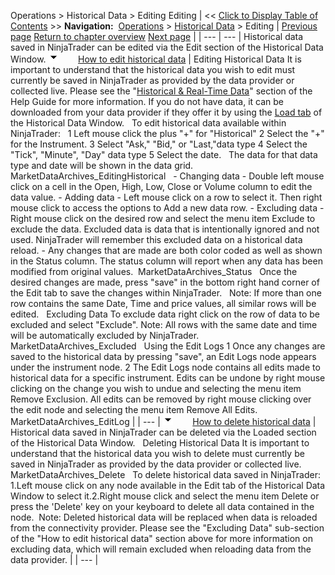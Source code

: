 ﻿
Operations > Historical Data > Editing
Editing
| << [Click to Display Table of Contents](editing.md) >> **Navigation:**     [Operations](operations-1.md) > [Historical Data](historical_data_manager-1.md) > Editing | [Previous page](exporting-1.md) [Return to chapter overview](historical_data_manager-1.md) [Next page](download-1.md) |
| --- | --- |
Historical data saved in NinjaTrader can be edited via the Edit section of the Historical Data Window.
![tog_minus](tog_minus-1.gif)        [How to edit historical data](javascript:HMToggle('toggle','HowToEditHistoricalData','HowToEditHistoricalData_ICON'))
| Editing Historical Data It is important to understand that the historical data you wish to edit must currently be saved in NinjaTrader as provided by the data provider or collected live. Please see the "[Historical & Real-Time Data](data_by_provider-1.md)" section of the Help Guide for more information. If you do not have data, it can be downloaded from your data provider if they offer it by using the [Load tab](download-1.md) of the Historical Data Window.   To edit historical data available within NinjaTrader:   1 Left mouse click the plus "+" for "Historical" 2 Select the "+" for the Instrument. 3 Select "Ask," "Bid," or "Last,"data type 4 Select the "Tick", "Minute", "Day" data type 5 Select the date.   The data for that data type and date will be shown in the data grid.   MarketDataArchives_EditingHistorical   - Changing data - Double left mouse click on a cell in the Open, High, Low, Close or Volume column to edit the data value. - Adding data - Left mouse click on a row to select it. Then right mouse click to access the options to Add a new data row. - Excluding data - Right mouse click on the desired row and select the menu item Exclude to exclude the data. Excluded data is data that is intentionally ignored and not used. NinjaTrader will remember this excluded data on a historical data reload. - Any changes that are made are both color coded as well as shown in the Status column. The status column will report when any data has been modified from original values.  MarketDataArchives_Status   Once the desired changes are made, press "save" in the bottom right hand corner of the Edit tab to save the changes within NinjaTrader.    Note: If more than one row contains the same Date, Time and price values, all similar rows will be edited.    Excluding Data To exclude data right click on the row of data to be excluded and select "Exclude". Note: All rows with the same date and time will be automatically excluded by NinjaTrader.   MarketDataArchives_Excluded   Using the Edit Logs 1 Once any changes are saved to the historical data by pressing "save", an Edit Logs node appears under the instrument node.  2 The Edit Logs node contains all edits made to historical data for a specific instrument. Edits can be undone by right mouse clicking on the change you wish to undue and selecting the menu item Remove Exclusion. All edits can be removed by right mouse clicking over the edit node and selecting the menu item Remove All Edits.   MarketDataArchives_EditLog |
| --- |
![tog_minus](tog_minus-1.gif)        [How to delete historical data](javascript:HMToggle('toggle','HowToDeleteHistoricalData','HowToDeleteHistoricalData_ICON'))
| Historical data saved in NinjaTrader can be deleted via the Loaded section of the Historical Data Window.   Deleting Historical Data It is important to understand that the historical data you wish to delete must currently be saved in NinjaTrader as provided by the data provider or collected live.    MarketDataArchives_Delete   To delete historical data saved in NinjaTrader:   1.Left mouse click on any node available in the Edit tab of the Historical Data Window to select it.2.Right mouse click and select the menu item Delete or press the 'Delete' key on your keyboard to delete all data contained in the node.  Note: Deleted historical data will be replaced when data is reloaded from the connectivity provider. Please see the "Excluding Data" sub-section of the "How to edit historical data" section above for more information on excluding data, which will remain excluded when reloading data from the data provider. |
| --- |
